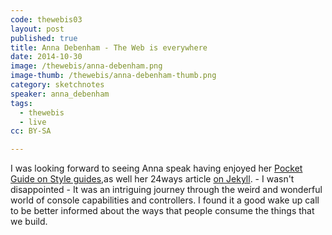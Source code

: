 ```yaml
---
code: thewebis03
layout: post
published: true
title: Anna Debenham - The Web is everywhere
date: 2014-10-30
image: /thewebis/anna-debenham.png
image-thumb: /thewebis/anna-debenham-thumb.png
category: sketchnotes
speaker: anna_debenham
tags:
  - thewebis
  - live
cc: BY-SA

---
```


I was looking forward to seeing Anna speak having enjoyed her [Pocket Guide on Style guides](http://maban.co.uk/projects/front-end-style-guides/),as well her 24ways article [ on Jekyll](http://24ways.org/2013/get-started-with-github-pages/). - I wasn't disappointed - It was an intriguing journey through the weird and wonderful world of console capabilities and controllers. I found it a good wake up call to be better informed about the ways that people consume the things that we build.
